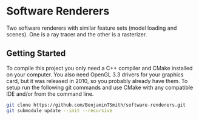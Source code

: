 # Software Renderers
Two software renderers with similar feature sets (model loading and scenes). One is a ray tracer
and the other is a rasterizer.

## Getting Started
To compile this project you only need a C++ compiler and CMake installed on your computer. You also need
OpenGL 3.3 drivers for your graphics card, but it was released in 2010, so you probably already have them.
To setup run the following git commands and use CMake with any compatible IDE and/or from the command line.
```bash
git clone https://github.com/BenjaminTSmith/software-renderers.git
git submodule update --init --recursive
```
